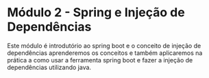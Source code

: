 # Módulo 2 - Spring e Injeção de Dependências

Este módulo é introdutório ao spring boot e o conceito de injeção de dependências aprenderemos os conceitos e também aplicaremos na prática a como usar a ferramenta spring boot e fazer a injeção de dependências utilizando java.
